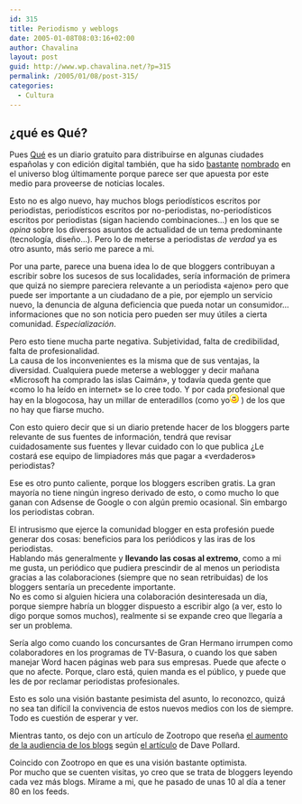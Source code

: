 ```yaml
---
id: 315
title: Periodismo y weblogs
date: 2005-01-08T08:03:16+02:00
author: Chavalina
layout: post
guid: http://www.wp.chavalina.net/?p=315
permalink: /2005/01/08/post-315/
categories:
  - Cultura
---
```

## &iquest;qué es Qué?

Pues <a href="http://periodistas21.blogspot.com/2004/11/as-ser-qu.html" target="_blank">Qué</a> es un diario gratuito para distribuirse en algunas ciudades espa&ntilde;olas y con edición digital también, que ha sido <a href="http://tintachina.com/archivo/que.php" target="_blank">bastante</a> <a href="http://www.error500.net/modules/news/article.php?storyid=1151" target="_blank">nombrado</a> en el universo blog &uacute;ltimamente porque parece ser que apuesta por este medio para proveerse de noticias locales.

Esto no es algo nuevo, hay muchos blogs periodísticos escritos por periodistas, periodísticos escritos por no-periodistas, no-periodísticos escritos por periodistas (sigan haciendo combinaciones…) en los que se _opina_ sobre los diversos asuntos de actualidad de un tema predominante (tecnología, dise&ntilde;o…). Pero lo de meterse a periodistas _de verdad_ ya es otro asunto, más serio me parece a mi.

Por una parte, parece una buena idea lo de que bloggers contribuyan a escribir sobre los sucesos de sus localidades, sería información de primera que quizá no siempre pareciera relevante a un periodista «ajeno» pero que puede ser importante a un ciudadano de a pie, por ejemplo un servicio nuevo, la denuncia de alguna deficiencia que pueda notar un consumidor… informaciones que no son noticia pero pueden ser muy &uacute;tiles a cierta comunidad. _Especialización_.

Pero esto tiene mucha parte negativa. Subjetividad, falta de credibilidad, falta de profesionalidad.  
La causa de los inconvenientes es la misma que de sus ventajas, la diversidad. Cualquiera puede meterse a weblogger y decir ma&ntilde;ana «Microsoft ha comprado las islas Caimán», y todavía queda gente que «como lo ha leído en internet» se lo cree todo. Y por cada profesional que hay en la blogocosa, hay un millar de enteradillos (como yo![emo](/imagenes/emoticonos/sonrisa.gif) ) de los que no hay que fiarse mucho.

Con esto quiero decir que si un diario pretende hacer de los bloggers parte relevante de sus fuentes de información, tendrá que revisar cuidadosamente sus fuentes y llevar cuidado con lo que publica &iquest;Le costará ese equipo de limpiadores más que pagar a «verdaderos» periodistas?

Ese es otro punto caliente, porque los bloggers escriben gratis. La gran mayoría no tiene ning&uacute;n ingreso derivado de esto, o como mucho lo que ganan con Adsense de Google o con alg&uacute;n premio ocasional. Sin embargo los periodistas cobran.

El intrusismo que ejerce la comunidad blogger en esta profesión puede generar dos cosas: beneficios para los periódicos y las iras de los periodistas.  
Hablando más generalmente y **llevando las cosas al extremo**, como a mi me gusta, un periódico que pudiera prescindir de al menos un periodista gracias a las colaboraciones (siempre que no sean retribuidas) de los bloggers sentaría un precedente importante.  
No es como si alguien hiciera una colaboración desinteresada un día, porque siempre habría un blogger dispuesto a escribir algo (a ver, esto lo digo porque somos muchos), realmente si se expande creo que llegaría a ser un problema.

Sería algo como cuando los concursantes de Gran Hermano irrumpen como colaboradores en los programas de TV-Basura, o cuando los que saben manejar Word hacen páginas web para sus empresas. Puede que afecte o que no afecte. Porque, claro está, quien manda es el p&uacute;blico, y puede que les de por reclamar periodistas profesionales.

Esto es solo una visión bastante pesimista del asunto, lo reconozco, quizá no sea tan difícil la convivencia de estos nuevos medios con los de siempre. Todo es cuestión de esperar y ver.

Mientras tanto, os dejo con un artículo de Zootropo que rese&ntilde;a <a href="http://zootropo.f2o.org/archivos/2005/01/08/bitacoras-mas-alla-de-la-prensa-tradicional/" target="_blank">el aumento de la audiencia de los blogs</a> seg&uacute;n <a href="http://blogs.salon.com/0002007/2005/01/04.html#a1004" target="_blank">el artículo</a> de Dave Pollard.

Coincido con Zootropo en que es una visión bastante optimista.  
Por mucho que se cuenten visitas, yo creo que se trata de bloggers leyendo cada vez más blogs. Mírame a mi, que he pasado de unas 10 al día a tener 80 en los feeds.